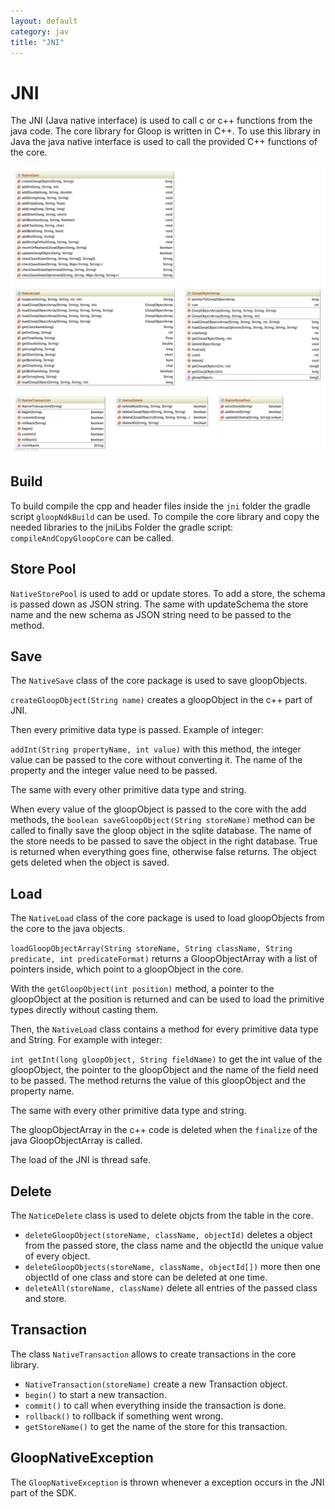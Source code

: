 ```yaml
---
layout: default
category: jav
title: "JNI"
---
```


# JNI

The JNI (Java native interface) is used to call c or c++ functions from the java code. The core library for Gloop is written in C++. To use this library in Java the java native interface is used to call the provided C++ functions of the core. 

![Collection Serializer](../../images/gloopSDK-java/Jni.png)

## Build

To build compile the cpp and header files inside the `jni` folder the gradle script `gloopNdkBuild` can be used. To compile the core library and copy the needed libraries to the jniLibs Folder the gradle script: `compileAndCopyGloopCore` can be called.


## Store Pool

`NativeStorePool` is used to add or update stores. To add a store, the schema is passed down as JSON string. The same with updateSchema the store name and the new schema as JSON string need to be passed to the method.

<!--![Collection Serializer](../../images/gloopSDK-java/NativeStorePool.png)-->

## Save

The `NativeSave` class of the core package is used to save gloopObjects.

<!--![Collection Serializer](../../images/gloopSDK-java/NativeSave.png)-->

`createGloopObject(String name)` creates a gloopObject in the c++ part of JNI. 

Then every primitive data type is passed. Example of integer:

`addInt(String propertyName, int value)` with this method, the integer value can be passed to the core without converting it. The name of the property and the integer value need to be passed. 

The same with every other primitive data type and string.

When every value of the gloopObject is passed to the core with the add methods, the `boolean saveGloopObject(String storeName)` method can be called to finally save the gloop object in the sqlite database. The name of the store needs to be passed to save the object in the right database. True is returned when everything goes fine, otherwise false returns. The object gets deleted when the object is saved.

## Load

The `NativeLoad` class of the core package is used to load gloopObjects from the core to the java objects.

<!--![Collection Serializer](../../images/gloopSDK-java/NativeLoad.png)-->

`loadGloopObjectArray(String storeName, String className, String predicate, int predicateFormat)` returns a GloopObjectArray with a list of pointers inside, which point to a gloopObject in the core. 

With the `getGloopObject(int position)` method, a pointer to the gloopObject at the position is returned and can be used to load the primitive types directly without casting them.

Then, the `NativeLoad` class contains a method for every primitive data type and String. For example with integer: 

`int getInt(long gloopObject, String fieldName)` to get the int value of the gloopObject, the pointer to the gloopObject and the name of the field need to be passed. The method returns the value of this gloopObject and the property name.

The same with every other primitive data type and string.

The gloopObjectArray in the c++ code is deleted when the `finalize` of the java GloopObjectArray is called.

The load of the JNI is thread safe.

## Delete

The `NaticeDelete` class is used to delete objcts from the table in the core. 

- `deleteGloopObject(storeName, className, objectId)` deletes a object from the passed store, the class name and the objectId the unique value of every object.
- `deleteGloopObjects(storeName, className, objectId[])` more then one objectId of one class and store can be deleted at one time.
- `deleteAll(storeName, className)` delete all entries of the passed class and store. 

<!--![Collection Serializer](../../images/gloopSDK-java/NativeDelete.png)-->

## Transaction

The class `NativeTransaction` allows to create transactions in the core library.

- `NativeTransaction(storeName)` create a new Transaction object.
- `begin()` to start a new transaction.
- `commit()` to call when everything inside the transaction is done.
- `rollback()` to rollback if something went wrong.
- `getStoreName()` to get the name of the store for this transaction.

<!--![Collection Serializer](../../images/gloopSDK-java/NativeTransaction.png)-->

## GloopNativeException
The `GloopNativeException` is thrown whenever a exception occurs in the JNI part of the SDK.
